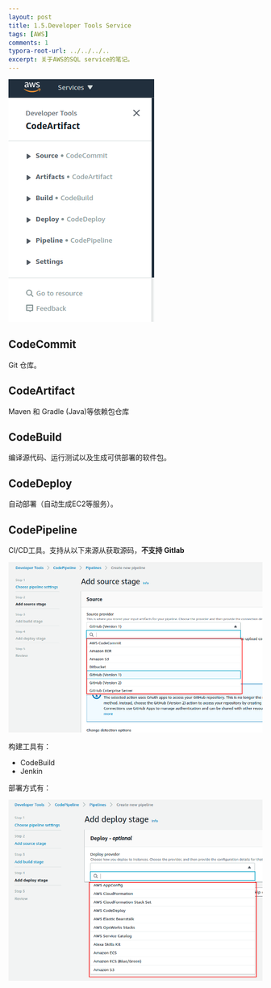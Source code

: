 ```yaml
---
layout: post
title: 1.5.Developer Tools Service
tags: [AWS]
comments: 1
typora-root-url: ../../../..
excerpt: 关于AWS的SQL service的笔记。
---
```


![2021-05-02_15-51](/assets/blog_res/image-2021-05-02_15-51.png)

## CodeCommit

Git 仓库。

## CodeArtifact

Maven 和 Gradle (Java)等依赖包仓库

## CodeBuild

编译源代码、运行测试以及生成可供部署的软件包。

## CodeDeploy

自动部署（自动生成EC2等服务）。

## CodePipeline

CI/CD工具。支持从以下来源从获取源码，**不支持 Gitlab**

![2021-05-02_16-02](/assets/blog_res/image-2021-05-02_16-02.png)

构建工具有：

- CodeBuild
- Jenkin

部署方式有：

![2021-05-02_16-06](/assets/blog_res/image-2021-05-02_16-06.png)
